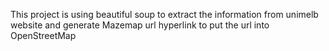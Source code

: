 This project is using beautiful soup to extract the information from unimelb website and generate Mazemap url hyperlink to put the url into OpenStreetMap
 
